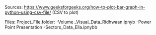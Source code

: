 Sources:
https://www.geeksforgeeks.org/how-to-plot-bar-graph-in-python-using-csv-file/ (CSV to plot)


Files:
Project_File.folder:
-Volume _Visual_Data_Ridhwaan.ipnyb 
-Power Point Presentation
-Sectors_Data_Ella.ipnybb
